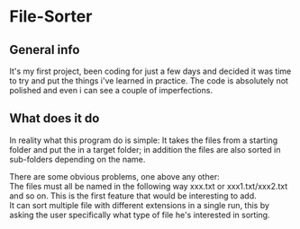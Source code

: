 # File-Sorter

<h2>General info</h2>  
It's my first project, been coding for just a few days and decided it was time to try and put the things i've learned in practice.  
The code is absolutely not polished and even i can see a couple of imperfections.  

<h2> What does it do </h2>  
In reality what this program do is simple:  
It takes the files from a starting folder and put the in a target folder; in addition the files are also sorted in sub-folders depending on the name.  

There are some obvious problems, one above any other:  
The files must all be named in the following way xxx.txt or xxx1.txt/xxx2.txt and so on. This is the first feature that would be interesting to add.  
It can sort multiple file with different extensions in a single run, this by asking the user specifically what type of file he's interested in sorting.  
